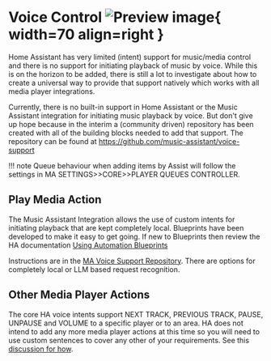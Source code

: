 # Voice Control ![Preview image](../assets/icons/voice-icon.png){ width=70 align=right }

Home Assistant has very limited (intent) support for music/media control and there is no support for initiating playback of music by voice. While this is on the horizon to be added, there is still a lot to investigate about how to create a universal way to provide that support natively which works with all media player integrations. 

Currently, there is no built-in support in Home Assistant or the Music Assistant integration for initiating music playback by voice. But don't give up hope because in the interim a (community driven) repository has been created with all of the building blocks needed to add that support. The repository can be found at https://github.com/music-assistant/voice-support

!!! note
    Queue behaviour when adding items by Assist will follow the settings in MA SETTINGS>>CORE>>PLAYER QUEUES CONTROLLER.

## Play Media Action

The Music Assistant Integration allows the use of custom intents for initiating playback that are kept completely local. Blueprints have been developed to make it easy to get going. If new to Blueprints then review the HA documentation [Using Automation Blueprints](https://www.home-assistant.io/docs/automation/using_blueprints/) 

Instructions are in the [MA Voice Support Repository](https://github.com/music-assistant/voice-support). There are options for completely local or LLM based request recognition.

## Other Media Player Actions

The core HA voice intents support NEXT TRACK, PREVIOUS TRACK, PAUSE, UNPAUSE and VOLUME to a specific player or to an area. HA does not intend to add any more media player actions at this time so you will need to use custom sentences to cover any other of your requirements. See this [discussion for how](https://github.com/orgs/music-assistant/discussions/2176).

